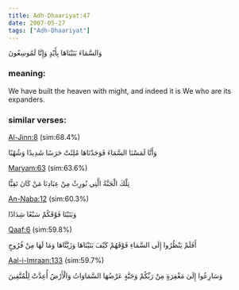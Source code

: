 ```yaml
---
title: Adh-Dhaariyat:47
date: 2007-05-27
tags: ["Adh-Dhaariyat"]
---
```

وَالسَّمَاءَ بَنَيْنَاهَا بِأَيْدٍ وَإِنَّا لَمُوسِعُونَ
### meaning: 
We have built the heaven with might, and indeed it is We who are its expanders.
### similar verses: 

[Al-Jinn:8](/72/8) (sim:68.4%)

وَأَنَّا لَمَسْنَا السَّمَاءَ فَوَجَدْنَاهَا مُلِئَتْ حَرَسًا شَدِيدًا وَشُهُبًا

[Maryam:63](/19/63) (sim:63.6%)

تِلْكَ الْجَنَّةُ الَّتِي نُورِثُ مِنْ عِبَادِنَا مَنْ كَانَ تَقِيًّا

[An-Naba:12](/78/12) (sim:60.3%)

وَبَنَيْنَا فَوْقَكُمْ سَبْعًا شِدَادًا

[Qaaf:6](/50/6) (sim:59.8%)

أَفَلَمْ يَنْظُرُوا إِلَى السَّمَاءِ فَوْقَهُمْ كَيْفَ بَنَيْنَاهَا وَزَيَّنَّاهَا وَمَا لَهَا مِنْ فُرُوجٍ

[Aal-i-Imraan:133](/3/133) (sim:59.7%)

وَسَارِعُوا إِلَىٰ مَغْفِرَةٍ مِنْ رَبِّكُمْ وَجَنَّةٍ عَرْضُهَا السَّمَاوَاتُ وَالْأَرْضُ أُعِدَّتْ لِلْمُتَّقِينَ
